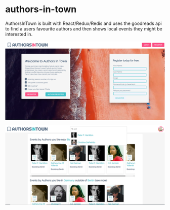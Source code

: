 # authors-in-town

AuthorsInTown is built with React/Redux/Redis and uses the goodreads api to find a users favourite authors and then shows local events they might be interested in. 

![login](https://github.com/onemanwenttomow/authors-in-town/blob/peter/authorsintownpreview.PNG)

![after getting authors](https://github.com/onemanwenttomow/authors-in-town/blob/peter/authorsintownloggedin.PNG)

